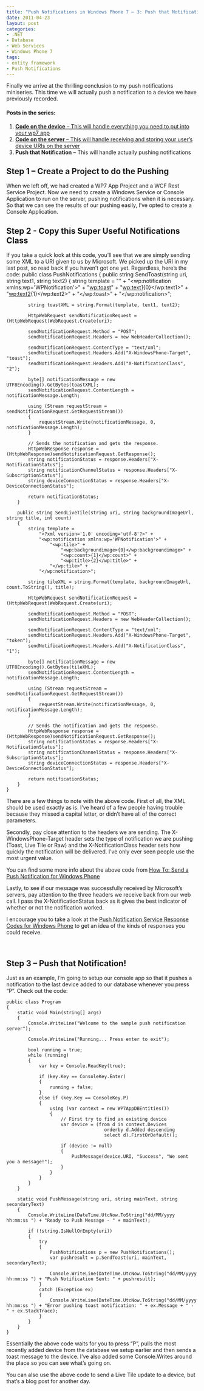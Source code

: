 ```yaml
---
title: "Push Notifications in Windows Phone 7 – 3: Push that Notification"
date: 2011-04-23
layout: post
categories:
- .NET
- Database
- Web Services
- Windows Phone 7
tags:
- entity framework
- Push Notifications
---
```


Finally we arrive at the thrilling conclusion to my push notifications miniseries. This time we will actually push a notification to a device we have previously recorded.

#### Posts in the series:

1.  [**Code on the device** – This will handle everything you need to put into your wp7 app](http://benjii.me/2010/12/push-notifications-in-windows-phone-7-1-code-on-the-device/)
2.  [**Code on the server** – This will handle receiving and storing your user’s device URIs on the server](http://benjii.me/2011/01/push-notifications-in-windows-phone-7-2-code-on-the-server/)
3.  **Push that Notification** – This will handle actually pushing notifications  

## Step 1 – Create a Project to do the Pushing

When we left off, we had created a WP7 App Project and a WCF Rest Service Project. Now we need to create a Windows Service or Console Application to run on the server, pushing notifications when it is necessary. So that we can see the results of our pushing easily, I’ve opted to create a Console Application.

## Step 2 - Copy this Super Useful Notifications Class

If you take a quick look at this code, you’ll see that we are simply sending some XML to a URI given to us by Microsoft. We picked up the URI in my last post, so read back if you haven’t got one yet. Regardless, here’s the code:
    public class PushNotifications
    {
        public string SendToast(string uri, string text1, string text2)
        {
            string template = 
                "<?xml version='1.0' encoding='utf-8'?>" +
                "<wp:notification xmlns:wp='WPNotification'>" +
                    "<wp:toast>" +
                        "<wp:text1>{0}</wp:text1>" +
                        "<wp:text2>{1}</wp:text2>" +
                    "</wp:toast>" +
                "</wp:notification>";

            string toastXML = string.Format(template, text1, text2);

            HttpWebRequest sendNotificationRequest = (HttpWebRequest)WebRequest.Create(uri);

            sendNotificationRequest.Method = "POST";
            sendNotificationRequest.Headers = new WebHeaderCollection();

            sendNotificationRequest.ContentType = "text/xml";
            sendNotificationRequest.Headers.Add("X-WindowsPhone-Target", "toast");
            sendNotificationRequest.Headers.Add("X-NotificationClass", "2");

            byte[] notificationMessage = new UTF8Encoding().GetBytes(toastXML);
            sendNotificationRequest.ContentLength = notificationMessage.Length;

            using (Stream requestStream = sendNotificationRequest.GetRequestStream())
            {
                requestStream.Write(notificationMessage, 0, notificationMessage.Length);
            }

            // Sends the notification and gets the response.
            HttpWebResponse response = (HttpWebResponse)sendNotificationRequest.GetResponse();
            string notificationStatus = response.Headers["X-NotificationStatus"];
            string notificationChannelStatus = response.Headers["X-SubscriptionStatus"];
            string deviceConnectionStatus = response.Headers["X-DeviceConnectionStatus"];

            return notificationStatus;
        }

        public string SendLiveTile(string uri, string backgroundImageUrl, string title, int count)
        {
            string template =
                "<?xml version='1.0' encoding='utf-8'?>" +
                "<wp:notification xmlns:wp='WPNotification'>" +
                    "<wp:tile>" +
                        "<wp:backgroundimage>{0}</wp:backgroundimage>" +
                        "<wp:count>{1}</wp:count>" +
                        "<wp:title>{2}</wp:title>" +
                    "</wp:tile>" +
                "</wp:notification>";

            string tileXML = string.Format(template, backgroundImageUrl, count.ToString(), title);

            HttpWebRequest sendNotificationRequest = (HttpWebRequest)WebRequest.Create(uri);

            sendNotificationRequest.Method = "POST";
            sendNotificationRequest.Headers = new WebHeaderCollection();

            sendNotificationRequest.ContentType = "text/xml";
            sendNotificationRequest.Headers.Add("X-WindowsPhone-Target", "token");
            sendNotificationRequest.Headers.Add("X-NotificationClass", "1");

            byte[] notificationMessage = new UTF8Encoding().GetBytes(tileXML);
            sendNotificationRequest.ContentLength = notificationMessage.Length;

            using (Stream requestStream = sendNotificationRequest.GetRequestStream())
            {
                requestStream.Write(notificationMessage, 0, notificationMessage.Length);
            }

            // Sends the notification and gets the response.
            HttpWebResponse response = (HttpWebResponse)sendNotificationRequest.GetResponse();
            string notificationStatus = response.Headers["X-NotificationStatus"];
            string notificationChannelStatus = response.Headers["X-SubscriptionStatus"];
            string deviceConnectionStatus = response.Headers["X-DeviceConnectionStatus"];

            return notificationStatus;
        }
    }

There are a few things to note with the above code. First of all, the XML should be used exactly as is. I’ve heard of a few people having trouble because they missed a capital letter, or didn’t have all of the correct parameters. 

Secondly, pay close attention to the headers we are sending. The X-WindowsPhone-Target header sets the type of notification we are pushing (Toast, Live Tile or Raw) and the X-NotificationClass header sets how quickly the notification will be delivered. I’ve only ever seen people use the most urgent value.

You can find some more info about the above code from [How To: Send a Push Notification for Windows Phone](http://msdn.microsoft.com/en-us/library/ff402545%28v=VS.92%29.aspx)

Lastly, to see if our message was successfully received by Microsoft’s servers, pay attention to the three headers we receive back from our web call. I pass the X-NotificationStatus back as it gives the best indicator of whether or not the notification worked.

I encourage you to take a look at the [Push Notification Service Response Codes for Windows Phone](http://msdn.microsoft.com/en-us/library/ff941100%28v=VS.92%29.aspx) to get an idea of the kinds of responses you could receive.

&#160;

## Step 3 – Push that Notification!

Just as an example, I’m going to setup our console app so that it pushes a notification to the last device added to our database whenever you press “P”. Check out the code:

    public class Program
    {
        static void Main(string[] args)
        {
            Console.WriteLine("Welcome to the sample push notification server");

            Console.WriteLine("Running... Press enter to exit");

            bool running = true;
            while (running)
            {
                var key = Console.ReadKey(true);

                if (key.Key == ConsoleKey.Enter)
                {
                    running = false;
                }
                else if (key.Key == ConsoleKey.P)
                {
                    using (var context = new WP7AppDBEntities())
                    {
                        // First try to find an existing device
                        var device = (from d in context.Devices
                                        orderby d.Added descending
                                        select d).FirstOrDefault();

                        if (device != null)
                        {
                            PushMessage(device.URI, "Success", "We sent you a message!");
                        }
                    }
                }
            }
        }

        static void PushMessage(string uri, string mainText, string secondaryText)
        {
            Console.WriteLine(DateTime.UtcNow.ToString("dd/MM/yyyy hh:mm:ss ") + "Ready to Push Message - " + mainText);

            if (!string.IsNullOrEmpty(uri))
            {
                try
                {
                    PushNotifications p = new PushNotifications();
                    var pushresult = p.SendToast(uri, mainText, secondaryText);

                    Console.WriteLine(DateTime.UtcNow.ToString("dd/MM/yyyy hh:mm:ss ") + "Push Notification Sent: " + pushresult);
                }
                catch (Exception ex)
                {
                    Console.WriteLine(DateTime.UtcNow.ToString("dd/MM/yyyy hh:mm:ss ") + "Error pushing toast notification: " + ex.Message + " - " + ex.StackTrace);
                }
            }
        }
    }

Essentially the above code waits for you to press “P”, pulls the most recently added device from the database we setup earlier and then sends a toast message to the device. I’ve also added some Console.Writes around the place so you can see what’s going on.

You can also use the above code to send a Live Tile update to a device, but that’s a blog post for another day.
